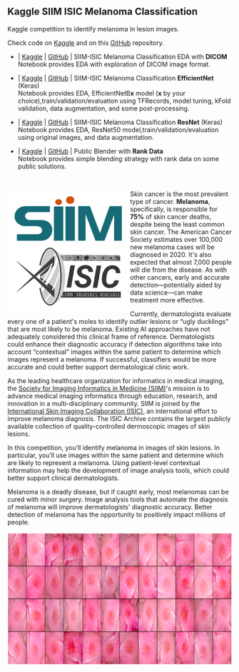 ## Kaggle SIIM ISIC Melanoma Classification
Kaggle competition to identify melanoma in lesion images.


Check code on [Kaggle](https://www.kaggle.com/muhakabartay) and on this [GitHub](https://github.com/kabartay/kaggle-siim-isic-melanoma-classification) repository. 
- | [Kaggle](https://www.kaggle.com/muhakabartay/siim-isic-melanoma-classification-eda-dicom) | [GitHub](https://github.com/kabartay/kaggle-siim-isic-melanoma-classification/blob/ae62541ae7f7a02f95d1d16910e8e8b3709d362e/siim-isic-melanoma-classification-eda-dicom.ipynb) | SIIM-ISIC Melanoma Classification EDA with **DICOM**  
Notebook provides EDA with exploration of DICOM image format. 


- | [Kaggle](https://www.kaggle.com/muhakabartay/siim-isic-melanoma-classification-efficientnet) | [GitHub](https://github.com/kabartay/kaggle-siim-isic-melanoma-classification/blob/ae62541ae7f7a02f95d1d16910e8e8b3709d362e/siim-isic-melanoma-classification-efficientnet.ipynb) | SIIM-ISIC Melanoma Classification **EfficientNet** (Keras)  
Notebook provides EDA, EfficientNetB**x** model (**x** by your choice),train/validation/evaluation using TFRecords, model tuning, kFold validation,  data augmentation, and some post-processing.  


- | [Kaggle](https://www.kaggle.com/muhakabartay/keras-siim-isic-melanoma-classification-resnet?scriptVersionId=65018173) | [GitHub](https://github.com/kabartay/kaggle-siim-isic-melanoma-classification/blob/ae62541ae7f7a02f95d1d16910e8e8b3709d362e/keras-siim-isic-melanoma-classification-resnet.ipynb) | SIIM-ISIC Melanoma Classification **ResNet** (Keras)   
Notebook provides EDA, ResNet50 model,train/validation/evaluation using original images, and data augmentation.  


- | [Kaggle](https://www.kaggle.com/muhakabartay/public-blender-with-rank-data-0-946) | [GitHub](https://github.com/kabartay/kaggle-siim-isic-melanoma-classification/blob/ae62541ae7f7a02f95d1d16910e8e8b3709d362e/public-blender-with-rank-data-0-946.py) | Public Blender with **Rank Data**      
Notebook provides simple blending strategy with rank data on some public solutions.  


&nbsp;


<img align="left" src="https://raw.githubusercontent.com/kabartay/kaggle-siim-isic-melanoma-classification/master/materials/logo.png" data-canonical-src="https://raw.githubusercontent.com/kabartay/kaggle-siim-isic-melanoma-classification/master/materials/logo.png" width="275" height="275" />

Skin cancer is the most prevalent type of cancer. **Melanoma**, specifically, is responsible for **75%** of skin cancer deaths, despite being the least common skin cancer. The American Cancer Society estimates over 100,000 new melanoma cases will be diagnosed in 2020. It's also expected that almost 7,000 people will die from the disease. As with other cancers, early and accurate detection—potentially aided by data science—can make treatment more effective.

Currently, dermatologists evaluate every one of a patient's moles to identify outlier lesions or “ugly ducklings” that are most likely to be melanoma. Existing AI approaches have not adequately considered this clinical frame of reference. Dermatologists could enhance their diagnostic accuracy if detection algorithms take into account “contextual” images within the same patient to determine which images represent a melanoma. If successful, classifiers would be more accurate and could better support dermatological clinic work.

As the leading healthcare organization for informatics in medical imaging, the [Society for Imaging Informatics in Medicine (SIIM)](https://siim.org/)'s mission is to advance medical imaging informatics through education, research, and innovation in a multi-disciplinary community. SIIM is joined by the [International Skin Imaging Collaboration (ISIC)](https://www.isic-archive.com/), an international effort to improve melanoma diagnosis. The ISIC Archive contains the largest publicly available collection of quality-controlled dermoscopic images of skin lesions.

In this competition, you’ll identify melanoma in images of skin lesions. In particular, you’ll use images within the same patient and determine which are likely to represent a melanoma. Using patient-level contextual information may help the development of image analysis tools, which could better support clinical dermatologists.

Melanoma is a deadly disease, but if caught early, most melanomas can be cured with minor surgery. Image analysis tools that automate the diagnosis of melanoma will improve dermatologists' diagnostic accuracy. Better detection of melanoma has the opportunity to positively impact millions of people.

<img align="left" src="https://raw.githubusercontent.com/kabartay/kaggle-siim-isic-melanoma-classification/master/materials/melanoma.png" data-canonical-src="https://raw.githubusercontent.com/kabartay/kaggle-siim-isic-melanoma-classification/master/materials/melanoma.png" width="1200" height="300" />
